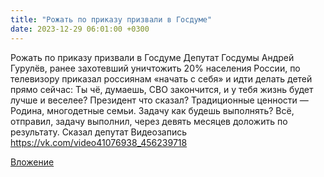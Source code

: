 ```yaml
---
title: "Рожать по приказу призвали в Госдуме"
date: 2023-12-29 06:01:00 +0300
---
```


Рожать по приказу призвали в Госдуме
Депутат Госдумы Андрей Гурулёв, ранее захотевший уничтожить 20% населения России, по телевизору приказал россиянам «начать с себя» и идти делать детей прямо сейчас:
Ты чё, думаешь, СВО закончится, и у тебя жизнь будет лучше и веселее? Президент что сказал? Традиционные ценности — Родина, многодетные семьи. Задачу как будешь выполнять? Всё, отправил, задачу выполнил, через девять месяцев доложить по результату. Сказал депутат
Видеозапись
https://vk.com/video41076938_456239718

[Вложение](https://vk.com/video41076938_456239718)
